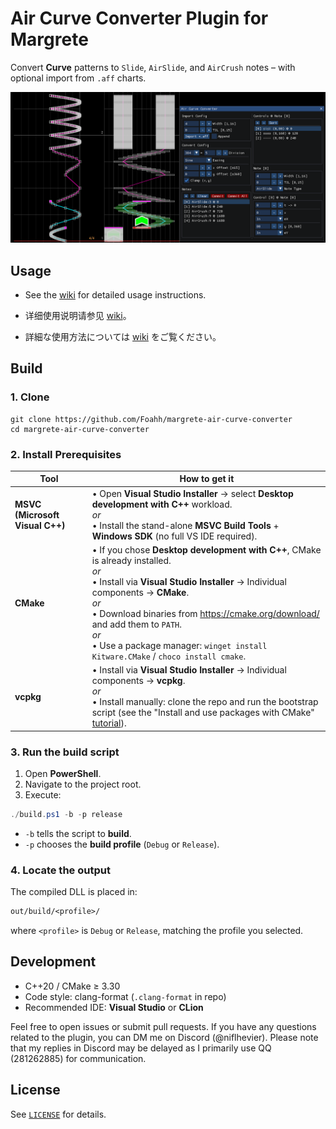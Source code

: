 # Air Curve Converter Plugin for Margrete

Convert **Curve** patterns to `Slide`, `AirSlide`, and `AirCrush` notes – with optional import from `.aff` charts.

![preview.png](assets/preview.png)

## Usage

- See the [wiki](https://github.com/Foahh/margrete-air-curve-converter/wiki/English) for detailed usage instructions.

- 详细使用说明请参见 [wiki](https://github.com/Foahh/margrete-air-curve-converter/wiki/Chinese)。

- 詳細な使用方法については [wiki](https://github.com/Foahh/margrete-air-curve-converter/wiki/Japanese) をご覧ください。

## Build

### 1. Clone

```console
git clone https://github.com/Foahh/margrete-air-curve-converter
cd margrete-air-curve-converter
```

### 2. Install Prerequisites

| Tool                            | How to get it                                                                                                                                                                                                                                                                                                                                                   |
| ------------------------------- | --------------------------------------------------------------------------------------------------------------------------------------------------------------------------------------------------------------------------------------------------------------------------------------------------------------------------------------------------------------- |
| **MSVC (Microsoft Visual C++)** | • Open **Visual Studio Installer** → select **Desktop development with C++** workload.<br> _or_<br>• Install the stand-alone **MSVC Build Tools** + **Windows SDK** (no full VS IDE required).                                                                                                                                                                  |
| **CMake**                       | • If you chose **Desktop development with C++**, CMake is already installed.<br> _or_<br>• Install via **Visual Studio Installer** → Individual components → **CMake**.<br> _or_<br>• Download binaries from <https://cmake.org/download/> and add them to `PATH`.<br> _or_<br>• Use a package manager: `winget install Kitware.CMake` / `choco install cmake`. |
| **vcpkg**                       | • Install via **Visual Studio Installer** → Individual components → **vcpkg**.<br> _or_<br>• Install manually: clone the repo and run the bootstrap script (see the "Install and use packages with CMake" [tutorial](https://learn.microsoft.com/en-us/vcpkg/get_started/get-started?pivots=shell-powershell)).                                                 |

### 3. Run the build script

1. Open **PowerShell**.
2. Navigate to the project root.
3. Execute:

```powershell
./build.ps1 -b -p release   
```

- `-b` tells the script to **build**.
- `-p` chooses the **build profile** (`Debug` or `Release`).

### 4. Locate the output

The compiled DLL is placed in:

```txt
out/build/<profile>/
```

where `<profile>` is `Debug` or `Release`, matching the profile you selected.

## Development

- C++20 / CMake ≥ 3.30
- Code style: clang-format (`.clang-format` in repo)
- Recommended IDE: **Visual Studio** or **CLion**

Feel free to open issues or submit pull requests. If you have any questions related to the plugin, you can DM me on
Discord (@niflhevier). Please note that my replies in Discord may be delayed as I primarily use QQ (281262885) for communication.

## License

See [`LICENSE`](LICENSE) for details.
